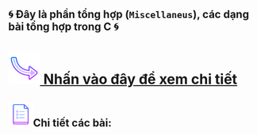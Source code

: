 ## 🌀 Đây là phần tổng hợp (`Miscellaneus`), các dạng bài tổng hợp trong C 🌀

# [![icons8_curved_arrow_64px_1.png](https://raw.githubusercontent.com/Zenfection/Image/master/2020/08/23-21-29-53-icons8_curved_arrow_64px_1.png) Nhấn vào đây để xem chi tiết](https://github.com/Zenfection/Source_Code_C/blob/master/Miscellaneus/Miscellaneus.md)

## <img src="https://raw.githubusercontent.com/Zenfection/Image/master/2020/08/23-21-54-43-icons8_list_64px_1.png" title="" alt="icons8_list_64px_1.png" width="50">Chi tiết các bài: